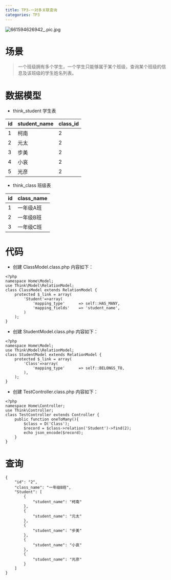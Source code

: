 ```yaml
---
title: TP3-一对多关联查询
categories: TP3
---
```


![661594626942_.pic.jpg](https://upload-images.jianshu.io/upload_images/15325592-26398e9b98300685.jpg?imageMogr2/auto-orient/strip%7CimageView2/2/w/1240)
<!-- more -->

#  场景 

> 一个班级拥有多个学生，一个学生只能够属于某个班级，查询某个班级的信息及该班级的学生姓名列表。

#  数据模型

- think_student 学生表

|id|student_name|class_id|
|------|------|------|
|1	|柯南	|2|
|2	|元太	|2|
|3	|步美	|2|
|4	|小哀	|2|
|5	|光彦	|2|

- think_class 班级表

|id|class_name|
|------|------|
|1	|一年级A班	|
|2	|一年级B班	|
|3	|一年级C班	|

#  代码

- 创建 ClassModel.class.php 内容如下：

```
<?php
namespace Home\Model;
use Think\Model\RelationModel;
class ClassModel extends RelationModel {
    protected $_link = array(
        'Student'=>array(
            'mapping_type'      => self::HAS_MANY,
            'mapping_fields'    => 'student_name',
        )
    );
}
```

- 创建 StudentModel.class.php 内容如下：

```
<?php
namespace Home\Model;
use Think\Model\RelationModel;
class StudentModel extends RelationModel {
    protected $_link = array(
        'Class'=>array(
            'mapping_type'      => self::BELONGS_TO,
        ),
    );
}
```

- 创建 TestController.class.php 内容如下：

```
<?php
namespace Home\Controller;
use Think\Controller;
class TestController extends Controller {
    public function oneToMany(){
        $class = D('Class');
        $record = $class->relation('Student')->find(2);
        echo json_encode($record);
    }
}
```

#  查询

```
{
    "id": "2",
    "class_name": "一年级B班",
    "Student": [
        {
            "student_name": "柯南"
        },
        {
            "student_name": "元太"
        },
        {
            "student_name": "步美"
        },
        {
            "student_name": "小哀"
        },
        {
            "student_name": "光彦"
        }
    ]
}
```
